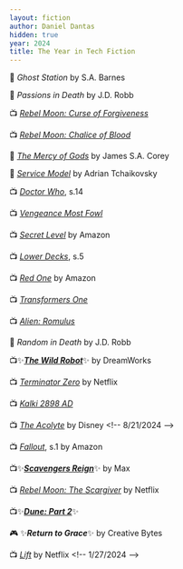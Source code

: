 ```yaml
---
layout: fiction
author: Daniel Dantas
hidden: true
year: 2024
title: The Year in Tech Fiction
---
```


📕 _Ghost Station_ by S.A. Barnes <!-- 6/14/2025 -->

📕 _Passions in Death_ by J.D. Robb <!-- 5/5/2025 -->

📺 [_Rebel Moon: Curse of Forgiveness_](https://en.wikipedia.org/wiki/Rebel_Moon_%E2%80%93_Part_Two:_The_Scargiver) <!-- 4/11/2025 -->

📺 [_Rebel Moon: Chalice of Blood_](https://en.wikipedia.org/wiki/Rebel_Moon) <!-- 4/6/2025 -->

📕 [_The Mercy of Gods_](https://en.wikipedia.org/wiki/The_Mercy_of_Gods) by James S.A. Corey <!-- 3/26/2025 -->

📕 [_Service Model_](https://en.wikipedia.org/wiki/Service_Model_(novel)) by Adrian Tchaikovsky <!-- 1/15/2025 --> 

📺 [_Doctor Who_](https://en.wikipedia.org/wiki/Doctor_Who_series_14), s.14 <!-- 1/15/2025 -->

📺 [_Vengeance Most Fowl_](https://en.wikipedia.org/wiki/Wallace_%26_Gromit:_Vengeance_Most_Fowl) <!-- 1/3/2025 -->

📺 [_Secret Level_](https://en.wikipedia.org/wiki/Secret_Level) by Amazon <!-- 12/28/2024 -->

📺 [_Lower Decks_](https://en.wikipedia.org/wiki/Star_Trek:_Lower_Decks_season_5), s.5 <!-- 12/24/2024 -->

📺 [_Red One_](https://en.wikipedia.org/wiki/Red_One_(film)) by Amazon <!-- 12/12/2024 -->

📺 [_Transformers One_](https://en.wikipedia.org/wiki/Transformers_One) <!-- 11/30/2024 -->

📺 [_Alien: Romulus_](https://en.wikipedia.org/wiki/Alien:_Romulus) <!-- 11/30/2024 -->

📕 _Random in Death_ by J.D. Robb <!-- 11/18/2024 -->

📺✨[***The Wild Robot***](https://en.wikipedia.org/wiki/The_Wild_Robot)✨ by DreamWorks <!-- 10/3/2024 -->

📺 [_Terminator Zero_](https://en.wikipedia.org/wiki/Terminator_Zero) by Netflix <!-- 9/15/2024 -->

📺 [_Kalki 2898 AD_](https://en.wikipedia.org/wiki/Kalki_2898_AD) <!-- 9/3/2024 -->

📺 [_The Acolyte_](https://en.wikipedia.org/wiki/The_Acolyte_(TV_series)) by Disney <!-- 8/21/2024 -->

📺 [_Fallout_](https://en.wikipedia.org/wiki/Fallout_(American_TV_series)), s.1 by Amazon <!-- 8/17/2024 -->

📺✨[***Scavengers Reign***](https://en.wikipedia.org/wiki/Scavengers_Reign)✨ by Max <!-- 6/28/2024 -->

📺 [_Rebel Moon: The Scargiver_](https://en.wikipedia.org/wiki/Rebel_Moon_%E2%80%93_Part_Two:_The_Scargiver) by Netflix <!-- 4/20/2024 -->

📺✨[***Dune: Part 2***](https://en.wikipedia.org/wiki/Dune:_Part_Two)✨ <!-- 3/8/2024 -->

🎮 ✨***Return to Grace***✨ by Creative Bytes <!-- 2/21/2024 -->

📺 [_Lift_](https://en.wikipedia.org/wiki/Lift_(2024_film)) by Netflix <!-- 1/27/2024 -->


